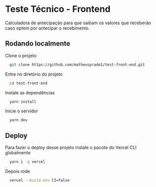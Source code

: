 # Teste Técnico - Frontend

Calculadora de antecipação para que saibam os valores que receberão caso optem por antecipar o recebimento.

## Rodando localmente

Clone o projeto

```bash
  git clone https://github.com/matheusprado1/test-front-end.git
```

Entre no diretório do projeto

```bash
  cd test-front-end
```

Instale as dependências

```bash
  yarn install
```

Inicie o servidor

```bash
  yarn dev
```


## Deploy

Para fazer o deploy desse projeto instale o pacote do Vercel CLI globalmente

```bash
  yarn i -g vercel
```

Depois rode

```bash
  vercel --build-env CI=false
```
